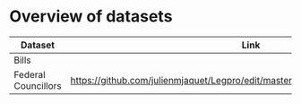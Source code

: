 # Overview of datasets


|Dataset |Link|
|------------|-----------------------|
|Bills        |                       |
| Federal Councillors |  https://github.com/julienmjaquet/Legpro/edit/master/data/csv/federal_councillors.csv          |
